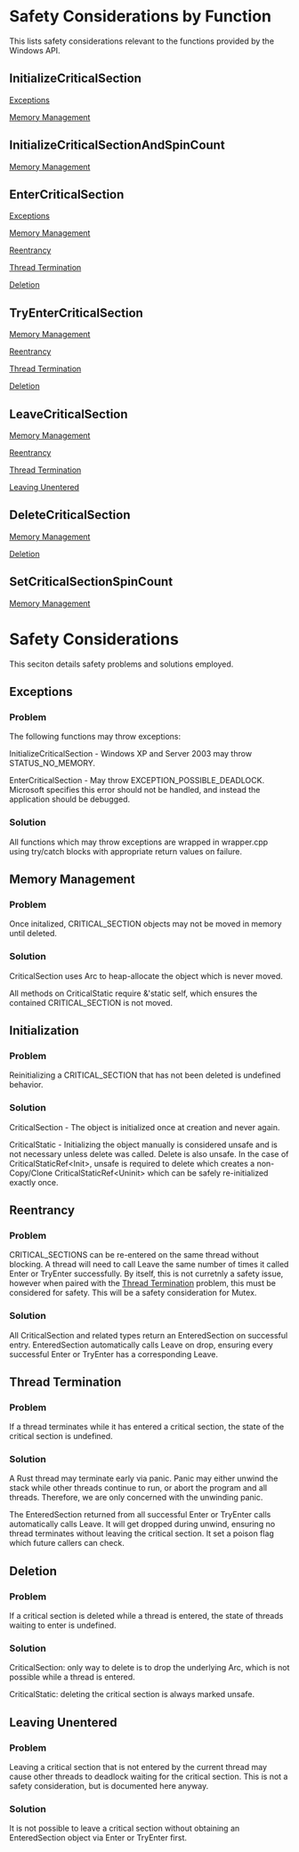 # Safety Considerations by Function

This lists safety considerations relevant to the functions provided by the Windows API.

## InitializeCriticalSection

[Exceptions](#Exceptions)

[Memory Management](#Memory%20Management)

## InitializeCriticalSectionAndSpinCount

[Memory Management](#Memory%20Management)

## EnterCriticalSection

[Exceptions](#Exceptions)

[Memory Management](#Memory%20Management)

[Reentrancy](#Reentrancy)

[Thread Termination](#Thread%20Termination)

[Deletion](#Deletion)

## TryEnterCriticalSection

[Memory Management](#Memory%20Management)

[Reentrancy](#Reentrancy)

[Thread Termination](#Thread%20Termination)

[Deletion](#Deletion)

## LeaveCriticalSection

[Memory Management](#Memory%20Management)

[Reentrancy](#Reentrancy)

[Thread Termination](#Thread%20Termination)

[Leaving Unentered](#Leaving%20Unentered)

## DeleteCriticalSection

[Memory Management](#Memory%20Management)

[Deletion](#Deletion)

## SetCriticalSectionSpinCount

[Memory Management](#Memory%20Management)

# Safety Considerations

This seciton details safety problems and solutions employed.

## Exceptions

### Problem

The following functions may throw exceptions:

InitializeCriticalSection - Windows XP and Server 2003 may throw STATUS_NO_MEMORY.

EnterCriticalSection - May throw EXCEPTION_POSSIBLE_DEADLOCK. Microsoft specifies this error should not be handled, and instead the application should be debugged.

### Solution

All functions which may throw exceptions are wrapped in wrapper.cpp using try/catch blocks with appropriate return values on failure.

## Memory Management

### Problem

Once initalized, CRITICAL_SECTION objects may not be moved in memory until deleted.

### Solution

CriticalSection uses Arc to heap-allocate the object which is never moved.

All methods on CriticalStatic require &'static self, which ensures the contained CRITICAL_SECTION is not moved.

## Initialization

### Problem

Reinitializing a CRITICAL_SECTION that has not been deleted is undefined behavior.

### Solution

CriticalSection - The object is initialized once at creation and never again.

CriticalStatic - Initializing the object manually is considered unsafe and is not necessary unless delete was called. Delete is also unsafe. In the case of CriticalStaticRef\<Init\>, unsafe is required to delete which creates a non-Copy/Clone CriticalStaticRef\<Uninit\> which can be safely re-initialized exactly once.

## Reentrancy

### Problem

CRITICAL_SECTIONS can be re-entered on the same thread without blocking. A thread will need to call Leave the same number of times it called Enter or TryEnter successfully. By itself, this is not curretnly a safety issue, however when paired with the [Thread Termination](#Thread%20Termination) problem, this must be considered for safety. This will be a safety consideration for Mutex.

### Solution

All CriticalSection and related types return an EnteredSection on successful entry. EnteredSection automatically calls Leave on drop, ensuring every successful Enter or TryEnter has a corresponding Leave.

## Thread Termination

### Problem

If a thread terminates while it has entered a critical section, the state of the critical section is undefined.

### Solution

A Rust thread may terminate early via panic. Panic may either unwind the stack while other threads continue to run, or abort the program and all threads. Therefore, we are only concerned with the unwinding panic.

The EnteredSection returned from all successful Enter or TryEnter calls automatically calls Leave. It will get dropped during unwind, ensuring no thread terminates without leaving the critical section. It set a poison flag which future callers can check.

## Deletion

### Problem

If a critical section is deleted while a thread is entered, the state of threads waiting to enter is undefined.

### Solution

CriticalSection: only way to delete is to drop the underlying Arc, which is not possible while a thread is entered.

CriticalStatic: deleting the critical section is always marked unsafe.

## Leaving Unentered

### Problem

Leaving a critical section that is not entered by the current thread may cause other threads to deadlock waiting for the critical section. This is not a safety consideration, but is documented here anyway.

### Solution

It is not possible to leave a critical section without obtaining an EnteredSection object via Enter or TryEnter first.